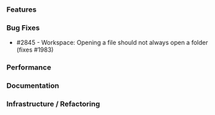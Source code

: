 ### Features

### Bug Fixes

- #2845 - Workspace: Opening a file should not always open a folder (fixes #1983)

### Performance

### Documentation

### Infrastructure / Refactoring

